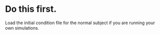 # Do this first.
Load the initial condition file for the normal subject if you are running your own simulations.
